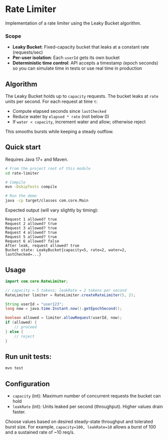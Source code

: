 # Rate Limiter

Implementation of a rate limiter using the Leaky Bucket algorithm.

### Scope

- **Leaky Bucket**: Fixed-capacity bucket that leaks at a constant rate (requests/sec)
- **Per-user isolation**: Each `userId` gets its own bucket
- **Deterministic time control**: API accepts a timestamp (epoch seconds) so you can simulate time in tests or use real time in production

## Algorithm

The Leaky Bucket holds up to `capacity` requests. The bucket leaks at `rate` units per second. For each request at time `t`:

- Compute elapsed seconds since `lastChecked`
- Reduce water by `elapsed * rate` (not below 0)
- If `water < capacity`, increment water and allow; otherwise reject

This smooths bursts while keeping a steady outflow.

## Quick start

Requires Java 17+ and Maven.

```bash
# From the project root of this module
cd rate-limiter

# Compile
mvn -DskipTests compile

# Run the demo
java -cp target/classes com.core.Main
```

Expected output (will vary slightly by timing):

```text
Request 1 allowed? true
Request 2 allowed? true
Request 3 allowed? true
Request 4 allowed? true
Request 5 allowed? true
Request 6 allowed? false
After leak, request allowed? true
Bucket state: LeakyBucket{capacity=5, rate=2, water=2, lastChecked=...}
```

## Usage

```java
import com.core.RateLimiter;

// capacity = 5 tokens; leakRate = 2 tokens per second
RateLimiter limiter = RateLimiter.createRateLimiter(5, 2);

String userId = "user123";
long now = java.time.Instant.now().getEpochSecond();

boolean allowed = limiter.allowRequest(userId, now);
if (allowed) {
    // proceed
} else {
    // reject
}
```

## Run unit tests:

```bash
mvn test
```

## Configuration

- `capacity` (int): Maximum number of concurrent requests the bucket can hold
- `leakRate` (int): Units leaked per second (throughput). Higher values drain faster.

Choose values based on desired steady-state throughput and tolerated burst size. For example, `capacity=100, leakRate=10` allows a burst of 100 and a sustained rate of ~10 req/s.
